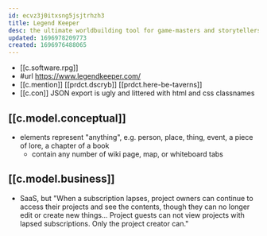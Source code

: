 ```yaml
---
id: ecvz3j0itxsng5jsjtrhzh3
title: Legend Keeper
desc: the ultimate worldbuilding tool for game-masters and storytellers
updated: 1696978209773
created: 1696976488065
---
```


- [[c.software.rpg]]
- #url https://www.legendkeeper.com/
- [[c.mention]] [[prdct.dscryb]] [[prdct.here-be-taverns]]
- [[c.con]] JSON export is ugly and littered with html and css classnames

## [[c.model.conceptual]]

- elements represent "anything", e.g. person, place, thing, event, a piece of lore, a chapter of a book
  - contain any number of wiki page, map, or whiteboard tabs

## [[c.model.business]]

- SaaS, but "When a subscription lapses, project owners can continue to access their projects and see the contents, though they can no longer edit or create new things... Project guests can not view projects with lapsed subscriptions. Only the project creator can."